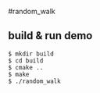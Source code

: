 #random_walk

## build & run demo

```
$ mkdir build
$ cd build
$ cmake ..
$ make
$ ./random_walk
```
